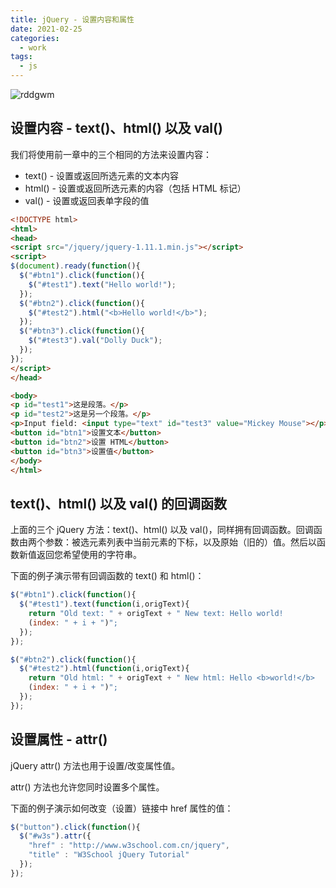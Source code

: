 ```yaml
---
title: jQuery - 设置内容和属性
date: 2021-02-25
categories:
  - work
tags:
  - js
---
```

![rddgwm](https://cdn.jsdelivr.net/gh/qbmzc/images/md/wallhaven-rddgwm.jpg)
<!-- more -->
## 设置内容 - text()、html() 以及 val()
我们将使用前一章中的三个相同的方法来设置内容：

- text() - 设置或返回所选元素的文本内容
- html() - 设置或返回所选元素的内容（包括 HTML 标记）
- val() - 设置或返回表单字段的值

```html
<!DOCTYPE html>
<html>
<head>
<script src="/jquery/jquery-1.11.1.min.js"></script>
<script>
$(document).ready(function(){
  $("#btn1").click(function(){
    $("#test1").text("Hello world!");
  });
  $("#btn2").click(function(){
    $("#test2").html("<b>Hello world!</b>");
  });
  $("#btn3").click(function(){
    $("#test3").val("Dolly Duck");
  });
});
</script>
</head>

<body>
<p id="test1">这是段落。</p>
<p id="test2">这是另一个段落。</p>
<p>Input field: <input type="text" id="test3" value="Mickey Mouse"></p>
<button id="btn1">设置文本</button>
<button id="btn2">设置 HTML</button>
<button id="btn3">设置值</button>
</body>
</html>
```

## text()、html() 以及 val() 的回调函数
上面的三个 jQuery 方法：text()、html() 以及 val()，同样拥有回调函数。回调函数由两个参数：被选元素列表中当前元素的下标，以及原始（旧的）值。然后以函数新值返回您希望使用的字符串。

下面的例子演示带有回调函数的 text() 和 html()：

```js
$("#btn1").click(function(){
  $("#test1").text(function(i,origText){
    return "Old text: " + origText + " New text: Hello world!
    (index: " + i + ")";
  });
});

$("#btn2").click(function(){
  $("#test2").html(function(i,origText){
    return "Old html: " + origText + " New html: Hello <b>world!</b>
    (index: " + i + ")";
  });
});
```

## 设置属性 - attr()

jQuery attr() 方法也用于设置/改变属性值。

attr() 方法也允许您同时设置多个属性。

下面的例子演示如何改变（设置）链接中 href 属性的值：

```js
$("button").click(function(){
  $("#w3s").attr({
    "href" : "http://www.w3school.com.cn/jquery",
    "title" : "W3School jQuery Tutorial"
  });
});
```